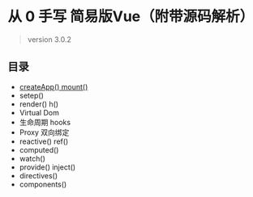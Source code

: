 # 从 0 手写 简易版Vue（附带源码解析）

> version 3.0.2

## 目录

- [createApp() mount()](https://github.com/wyh369352887/study-log/blob/master/ShareDoc/vue%E6%BA%90%E7%A0%81%E5%AD%A6%E4%B9%A0/createApp.md)
- setep()
- render() h()
- Virtual Dom
- 生命周期 hooks
- Proxy 双向绑定
- reactive() ref()
- computed()
- watch()
- provide() inject()
- directives()
- components()